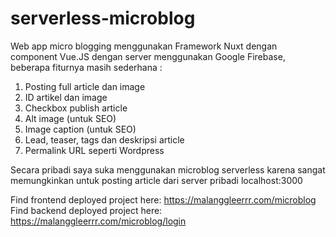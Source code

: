 # serverless-microblog
Web app micro blogging menggunakan Framework Nuxt dengan component Vue.JS dengan server menggunakan Google Firebase, 
beberapa fiturnya masih sederhana :
1.  Posting full article dan image
2.  ID artikel dan image
3.  Checkbox publish article
4.  Alt image (untuk SEO)
5.  Image caption (untuk SEO)
6.  Lead, teaser, tags dan deskripsi article
7.  Permalink URL seperti Wordpress<p>

Secara pribadi saya suka menggunakan microblog serverless karena sangat memungkinkan untuk posting article dari server pribadi localhost:3000

Find frontend deployed project here: https://malanggleerrr.com/microblog <br>
Find backend deployed project here: https://malanggleerrr.com/microblog/login

